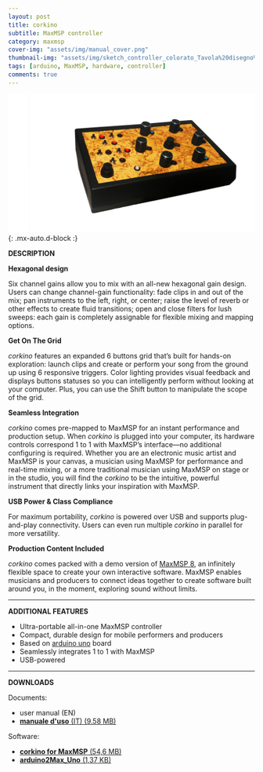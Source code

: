 ```yaml
---
layout: post
title: corkino
subtitle: MaxMSP controller
category: maxmsp
cover-img: "assets/img/manual_cover.png"
thumbnail-img: "assets/img/sketch_controller_colorato_Tavola%20disegno%201.png"
tags: [arduino, MaxMSP, hardware, controller]
comments: true
---
```


![](https://github.com/Velitch/velitch/blob/main/assets/img/corkino.jpg?raw=true){: .mx-auto.d-block :}

**DESCRIPTION**

**Hexagonal design**

Six channel gains allow you to mix with an all-new hexagonal gain design. Users can change channel-gain functionality: fade clips in and out of the mix; pan instruments to the left, right, or center; raise the level of reverb or other effects to create fluid transitions; open and close filters for lush sweeps: each gain is completely assignable for flexible mixing and mapping options.

**Get On The Grid**

_corkino_ features an expanded 6 buttons grid that’s built for hands-on exploration: launch clips and create or perform your song from the ground up using 6 responsive triggers. Color lighting provides visual feedback and displays buttons statuses so you can intelligently perform without looking at your computer. Plus, you can use the Shift button to manipulate the scope of the grid.

**Seamless Integration**

_corkino_ comes pre-mapped to MaxMSP for an instant performance and production setup. When _corkino_ is plugged into your computer, its hardware controls correspond 1 to 1 with MaxMSP’s interface—no additional configuring is required. Whether you are an electronic music artist and MaxMSP is your canvas, a musician using MaxMSP for performance and real-time mixing, or a more traditional musician using MaxMSP on stage or in the studio, you will find the _corkino_ to be the intuitive, powerful instrument that directly links your inspiration with MaxMSP.

**USB Power & Class Compliance**

For maximum portability, _corkino_ is powered over USB and supports plug-and-play connectivity. Users can even run multiple _corkino_ in parallel for more versatility.

**Production Content Included**

_corkino_ comes packed with a demo version of [MaxMSP 8](https://cycling74.com), an infinitely flexible space to create your own interactive software. MaxMSP enables musicians and producers to connect ideas together to create software built around you, in the moment, exploring sound without limits.

______________

**ADDITIONAL FEATURES**

- Ultra-portable all-in-one MaxMSP controller
- Compact, durable design for mobile performers and producers
- Based on [arduino uno](https://store.arduino.cc/products/arduino-uno-rev3/) board
- Seamlessly integrates 1 to 1 with MaxMSP
- USB-powered

______________

**DOWNLOADS**

Documents:

  - user manual (EN)
  - [**manuale d'uso** (IT) (9.58 MB)](https://github.com/Velitch/BN_Musica_Elettronica/blob/main/IIBN/COME-04-elettroacustica-IIBN/corkino/corkino_user_manual.pdf)

Software:

  - [**corkino for MaxMSP** (54,6 MB)](https://github.com/Velitch/BN_Musica_Elettronica/tree/main/IIBN/COME-04-elettroacustica-IIBN/corkino/maxmsp)
  - [**arduino2Max_Uno** (1,37 KB)](https://github.com/Velitch/BN_Musica_Elettronica/tree/main/IIBN/COME-04-elettroacustica-IIBN/corkino/arduino/Arduino2Max_Uno)
